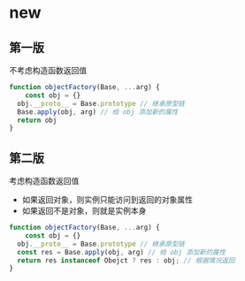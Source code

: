 # new

## 第一版

不考虑构造函数返回值

```js
function objectFactory(Base, ...arg) {
	const obj = {}
  obj.__proto__ = Base.prototype // 继承原型链
  Base.apply(obj, arg) // 给 obj 添加新的属性
  return obj
}
```

## 第二版

考虑构造函数返回值

- 如果返回对象，则实例只能访问到返回的对象属性
- 如果返回不是对象，则就是实例本身

```js
function objectFactory(Base, ...arg) {
	const obj = {}
  obj.__proto__ = Base.prototype // 继承原型链
  const res = Base.apply(obj, arg) // 给 obj 添加新的属性
  return res instanceof Obejct ? res : obj; // 根据情况返回
}
```


